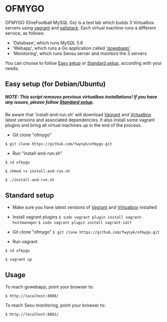 # OFMYGO

OFMYGO (OneFootball MySQL Go) is a test lab which builds 3 Virtualbox servers using [vagrant](https://www.vagrantup.com/) and [saltstack](https://saltstack.com/). Each virtual machine runs a different service, as follows:

- 'Database', which runs MySQL 5.6
- 'Webapp', which runs a Go application called ['gowebapp'](https://github.com/josephspurrier/gowebapp)
- 'Monitoring', which runs Sensu server and monitors the 3 servers

You can choose to follow [Easy setup](#easy-setup-for-debianubuntu) or [Standard setup](#standard-setup), according with your needs.
 

## Easy setup (for Debian/Ubuntu)

##### NOTE: This script removes previous virtualbox installations! If you have any issues, please follow [Standard setup](#standard-setup).

Be aware that 'install-and-run.sh' will download [Vagrant](https://www.vagrantup.com/downloads.html) and [Virtualbox](https://www.virtualbox.org/wiki/Linux_Downloads) latest versions and associated dependencies. It also install some vagrant plugins and bring all virtual machines up in the end of the process. 

- Git clone "ofmygo"
```
$ git clone https://github.com/fwynyk/ofmygo.git
``` 

- Run "install-and-run.sh" 

```
$ cd ofmygo

$ chmod +x install-and-run.sh

$ ./install-and-run.sh
```


## Standard setup

- Make sure you have latest  versions of [Vagrant](https://www.vagrantup.com/downloads.html) and [Virtualbox](https://www.virtualbox.org/wiki/Linux_Downloads)  installed

- Install vagrant plugins
`$ sudo vagrant plugin install vagrant-hostmanager`
`$ sudo vagrant plugin install vagrant-salt`

- Git clone "ofmygo"
`$ git clone https://github.com/fwynyk/ofmygo.git` 

- Run vagrant

```
$ cd ofmygo

$ vagrant up
```

## Usage

To reach gowebapp, point your browser to:

`$ http://localhost:8080/`

To reach Sesu monitoring, point your browser to:

`$ http://localhost:8081/`

